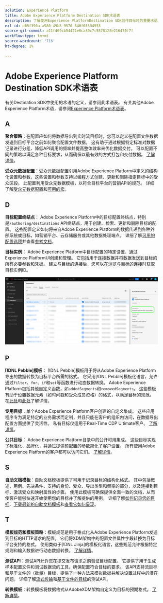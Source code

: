 ```yaml
---
solution: Experience Platform
title: Adobe Experience Platform Destination SDK术语表
description: 了解使用Experience PlatformDestination SDK创作目标时的重要术语。
exl-id: d65f390a-a980-49b8-9570-840f03534553
source-git-commit: a11f469cb54421e0ca30c7c5878128e216470f7f
workflow-type: tm+mt
source-wordcount: '716'
ht-degree: 1%

---
```


# Adobe Experience Platform Destination SDK术语表

有关Destination SDK中使用的术语的定义，请参阅此术语表。 有关其他Adobe Experience Platform术语，请参阅[Experience Platform术语表](/help/landing/glossary.md)。

## A

**聚合策略**：在配置应如何将数据导出到实时流目标时，您可以定义在配置文件数据发送到目标平台之前如何聚合配置文件数据。 这有助于通过根据特定标准对数据记录进行分组、降低API调用的频率并提高整体效率来优化数据交付。 可以配置不同的策略以满足各种目标要求，从而确保以最有效的方式打包和交付数据。 [了解详情](/help/destinations/destination-sdk/functionality/destination-configuration/aggregation-policy.md)。

**受众元数据配置**：受众元数据配置引用Adobe Experience Platform中定义的结构化设置和参数，这些设置和参数支持以编程方式创建、更新和删除指定目标中的受众区段。 此配置利用受众元数据模板，以符合目标平台的营销API的规范。 详细了解[受众元数据配置](/help/destinations/destination-sdk/functionality/audience-metadata-management.md)和[可用的宏](/help/destinations/destination-sdk/functionality/audience-metadata-management.md#macros)。

## D

**目标配置终结点**： Adobe Experience Platform中的目标配置终结点，特别是`/authoring/destinations` API终结点，用于创建、检索、更新和删除目标的配置。 这些配置定义如何将来自Adobe Experience Platform的数据传递到各种外部系统或目标，如营销平台、云存储服务或其他数据处理端点。 详细了解[可用的配置选项](/help/destinations/destination-sdk/functionality/configuration-options.md#destination-configuration)并查看[参考文档](/help/destinations/destination-sdk/authoring-api/destination-configuration/create-destination-configuration.md)。

**目标实例**： Adobe Experience Platform中目标配置的特定设置，通过Experience PlatformUI创建和管理。 它包括用于连接数据并将数据发送到目标的所有必要参数和凭据。 建立与目标的连接后，您可以在[浏览与目标](/help/destinations/ui/destination-details-page.md)的连接时获取目标实例ID。

![UI图像如何获取目标实例ID](/help/destinations/destination-sdk/assets/testing-api/get-destination-instance-id.png)

## P

**[!DNL Pebble]模板**： [!DNL Pebble]模板用于将从Adobe Experience Platform导出的数据转换为目标平台所需的格式。 它采用[!DNL Pebble]模板化语言，允许通过`filter`、`for`、`if`和`set`等函数进行动态数据转换。 Adobe Experience Platform包括其他自定义函数，如`addedSegments`和`removedSegments`。 这些模板有助于设置数据元素（如时间戳和受众成员资格）的格式，以满足目标的规范。 在[此处](/help/destinations/destination-sdk/functionality/destination-server/message-format.md)和[此处](/help/destinations/destination-sdk/functionality/destination-server/templating-specs.md)了解详情。

**专用目标**：单个Adobe Experience Platform客户创建的自定义集成。 这些应用程序专为满足特定的业务需求而定制，并且只能在客户的组织内访问，在数据导出配置方面提供了灵活性。 私有目标仅适用于Real-Time CDP Ultimate客户。 [了解详情](/help/destinations/destination-sdk/overview.md#productized-custom-integrations)。

**公共目标**： Adobe Experience Platform目录中的公开可用集成。 这些目标实现了标准化、品牌化，并通过提供预配置的参数简化了客户设置。 所有使用Adobe Experience Platform的客户都可以访问它们。 [了解详情](/help/destinations/destination-sdk/overview.md#productized-custom-integrations)。

## S

**自助文档模板**：自助文档模板提供了可用于记录目标的结构化格式。 其中包括概述、用例、先决条件、支持的身份、受众、导出类型和频率的部分，以及连接到目标、激活受众和映射属性的步骤。 使用此模板可确保提供全面一致的文档，从而使客户能够快速开始使用您的目标并了解提供的用例。 详细了解[如何记录您的目标](/help/destinations/destination-sdk/docs-framework/documentation-instructions.md)、[下载最新的自助文档模板](/help/destinations/destination-sdk/assets/docs-framework/yourdestination-template.zip)和[查看它如何呈现](/help/destinations/destination-sdk/docs-framework/self-service-template.md)。

## T

**模板规范和模板策略**：模板规范是用于格式化从Adobe Experience Platform发送到目标的HTTP请求的配置。 它们将XDM架构中的配置文件属性字段转换为目标平台支持的格式。 使用类似于[!DNL Jinja]的模板化语言，这些规范允许根据特定规则和输入数据进行动态数据转换。 [了解详情](/help/destinations/destination-sdk/functionality/destination-server/templating-specs.md)。

**测试API**：测试API允许您在提交发布请求之前验证目标配置。 它提供了用于生成样本配置文件和测试数据流的工具，确保配置符合目标的要求。 该API支持流目标和基于文件的（批量）目标，提供了一种方法来模拟数据并解决设置过程中的潜在问题。 详细了解[流式传输](/help/destinations/destination-sdk/testing-api/streaming-destinations/streaming-destination-testing-overview.md)和[基于文件的目标](/help/destinations/destination-sdk/testing-api/batch-destinations/file-based-destination-testing-overview.md)的测试API。

**转换模板**：转换模板将数据格式从AdobeXDM架构自定义为目标的预期格式。 [了解详情](/help/destinations/destination-sdk/functionality/destination-server/message-format.md)。
